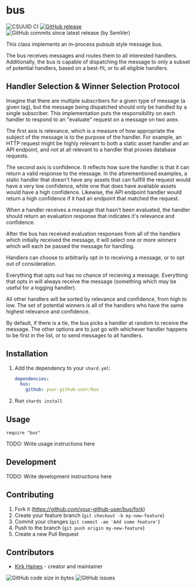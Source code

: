# bus

![CSUUID CI](https://img.shields.io/github/workflow/status/wyhaines/bus.cr/bus.cr%20CI?style=for-the-badge&logo=GitHub)
[![GitHub release](https://img.shields.io/github/release/wyhaines/CSUUID.cr.svg?style=for-the-badge)](https://github.com/wyhaines/bus.cr/releases)
![GitHub commits since latest release (by SemVer)](https://img.shields.io/github/commits-since/wyhaines/bus.cr/latest?style=for-the-badge)


This class implements an in-process pubsub style message bus.

The bus receives messages and routes them to all interested handlers. Additionally, the bus is capable of dispatching the message to only a subset of potential handlers, based on a best-fit, or to all eligible handlers.

## Handler Selection & Winner Selection Protocol

Imagine that there are multiple subscribers for a given type of message (a given tag), but the message being dispatched should only be handled by a single subscriber. This implementation puts the responsibility on each handler to respond to an "evaluate" request on a message on two axex.

The first axis is relevance, which is a measure of how appropriate the subject of the message is to the purpose of the handler. For example, an HTTP request might be highly relevant to both a static asset handler and an API endpoint, and not at all relevant to a handler that proxies database requests.

The second axis is confidence. It reflects how sure the handler is that it can return a valid response to the message. In the aforementioned examples, a static handler that doesn't have any assets that can fullfill the request would have a very low confidence, while one that does have available assets would have a high confidence. Likewise, the API endpoint handler would return a high confidence if it had an endpoint that matched the request.

When a handler receives a message that hasn't been evaluated, the handler should return an evaluation response that indicates it's relevance and confidence.

After the bus has received evaluation responses from all of the handlers which initially received the message, it will select one or more *winners* which will each be passed the message for handling.

Handlers can choose to arbitrarily opt in to receiving a message, or to opt out of consideration.

Everything that opts out has no chance of recieving a message. Everything that opts in will always receive the message (something which may be useful for a logging handler).

All other handlers will be sorted by relevance and confidence, from high to low. The set of potential winners is all of the handlers who have the same highest relevance and confidence.

By default, if there is a tie, the bus picks a handler at random to receive the message. The other options are to just go with whichever handler happens to be first in the list, or to send messages to all handlers.
## Installation

1. Add the dependency to your `shard.yml`:

   ```yaml
   dependencies:
     bus:
       github: your-github-user/bus
   ```

2. Run `shards install`

## Usage

```crystal
require "bus"
```

TODO: Write usage instructions here

## Development

TODO: Write development instructions here

## Contributing

1. Fork it (<https://github.com/your-github-user/bus/fork>)
2. Create your feature branch (`git checkout -b my-new-feature`)
3. Commit your changes (`git commit -am 'Add some feature'`)
4. Push to the branch (`git push origin my-new-feature`)
5. Create a new Pull Request

## Contributors

- [Kirk Haines](https://github.com/your-github-user) - creator and maintainer

![GitHub code size in bytes](https://img.shields.io/github/languages/code-size/wyhaines/bus.cr?style=for-the-badge)
![GitHub issues](https://img.shields.io/github/issues/wyhaines/bus.cr?style=for-the-badge)